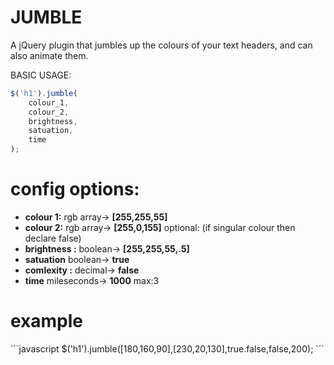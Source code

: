 JUMBLE
======

A jQuery plugin that jumbles up the colours of your text headers, and can also animate them.

BASIC USAGE:
```javascript
$('h1').jumble(
	colour_1,
	colour_2,
	brightness,
	satuation,
	time
);
```
<h1>config options:</h1>
<ul>
<li><b>colour 1:</b> rgb array-> <b>[255,255,55]</b></li>
<li><b>colour 2:</b> rgb array-> <b>[255,0,155]</b> optional: (if singular colour then declare false)</li>
<li><b>brightness :</b> boolean-> <b>[255,255,55,.5]</b></li>
<li><b>satuation</b> boolean-> <b>true</b></li>
<li><b>comlexity :</b> decimal-> <b>false</b></li>
<li><b>time</b> mileseconds-> <b>1000</b> max:3</li>
</ul>
<h1>example</h1>
```javascript
$('h1').jumble([180,160,90],[230,20,130],true.false,false,200);
```